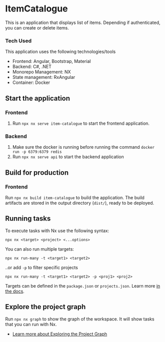 # ItemCatalogue

This is an application that displays list of items. Depending if authenticated, you can create or delete items.

### Tech Used
This application uses the following technologies/tools
- Frontend: Angular, Bootstrap, Material
- Backend: C#, .NET
- Monorepo Management: NX
- State management: RxAngular
- Container: Docker

## Start the application

### Frontend
1. Run `npx nx serve item-catalogue` to start the frontend application.

### Backend
1. Make sure the docker is running before running the command `docker run -p 6379:6379 redis`
1. Run `npx nx serve api` to start the backend application

## Build for production

### Frontend

Run `npx nx build item-catalogue` to build the application. The build artifacts are stored in the output directory (`dist/`), ready to be deployed.

## Running tasks

To execute tasks with Nx use the following syntax:

```
npx nx <target> <project> <...options>
```

You can also run multiple targets:

```
npx nx run-many -t <target1> <target2>
```

..or add `-p` to filter specific projects

```
npx nx run-many -t <target1> <target2> -p <proj1> <proj2>
```

Targets can be defined in the `package.json` or `projects.json`. Learn more [in the docs](https://nx.dev/features/run-tasks).

## Explore the project graph

Run `npx nx graph` to show the graph of the workspace.
It will show tasks that you can run with Nx.

- [Learn more about Exploring the Project Graph](https://nx.dev/core-features/explore-graph)
